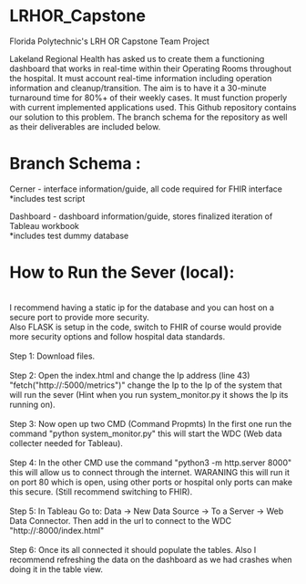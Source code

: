 # LRHOR_Capstone
Florida Polytechnic's LRH OR Capstone Team Project

Lakeland Regional Health has asked us to create them a functioning dashboard that works in real-time within their Operating Rooms throughout the hospital. It must account real-time information including operation information and cleanup/transition. The aim is to have it a 30-minute turnaround time for 80%+ of their weekly cases. It must function properly with current implemented applications used. This Github repository contains our solution to this problem. The branch schema for the repository as well as their deliverables are included below. 


# Branch Schema : 

Cerner - interface information/guide, all code required for FHIR interface  <br>
*includes test script

Dashboard - dashboard information/guide, stores finalized iteration of Tableau workbook  <br>
*includes test dummy database 

# How to Run the Sever (local):
<br>
I recommend having a static ip for the database and you can host on a secure port to provide more security. <br>
Also FLASK is setup in the code, switch to FHIR of course would provide more security options and follow hospital data standards. <br>
<br>
Step 1: Download files. <br>
<br>
Step 2: Open the index.html and change the Ip address (line 43)  "fetch("http://<IP-OF-HOST>:5000/metrics")" change the Ip to the Ip of the system that will run the sever (Hint when you run system_monitor.py it shows the Ip its running on). <br>
<br>
Step 3: Now open up two CMD (Command Propmts) In the first one run the command "python system_monitor.py" this will start the WDC (Web data collecter needed for Tableau). <br>
<br>
Step 4: In the other CMD use the command "python3 -m http.server 8000" this will allow us to connect through the internet. WARANING this will run it on port 80 which is open, using other ports or hospital only ports can make this secure. (Still recommend switching to FHIR). <br>
<br>
Step 5: In Tableau Go to: Data -> New Data Source -> To a Server -> Web Data Connector. Then add in the url to connect to the WDC "http://<IP-OF-HOST>:8000/index.html" <br>
<br>
Step 6: Once its all connected it should populate the tables. Also I recommend refreshing the data on the dashboard as we had crashes when doing it in the table view. <br>
<br>

